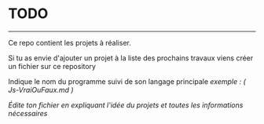 # TODO
<hr>

<p> Ce repo contient les projets à réaliser.</p>

<p> Si tu as envie d'ajouter un projet à la liste des prochains travaux viens créer un fichier sur ce repository </p>

<p> Indique le nom du programme suivi de son langage principale <em> exemple : ( Js-VraiOuFaux.md ) </p>
<p> Édite ton fichier en expliquant l'idée du projets et toutes les informations nécessaires </p>
